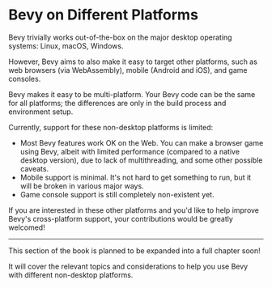 # Bevy on Different Platforms

Bevy trivially works out-of-the-box on the major desktop operating systems: Linux, macOS, Windows.

However, Bevy aims to also make it easy to target other platforms, such as web
browsers (via WebAssembly), mobile (Android and iOS), and game consoles.

Bevy makes it easy to be multi-platform. Your Bevy code can be the same for all
platforms; the differences are only in the build process and environment setup.

Currently, support for these non-desktop platforms is limited:

 - Most Bevy features work OK on the Web. You can make a browser game using
   Bevy, albeit with limited performance (compared to a native desktop version),
   due to lack of multithreading, and some other possible caveats.
 - Mobile support is minimal. It's not hard to get something to run, but it will
   be broken in various major ways.
 - Game console support is still completely non-existent yet.
 
If you are interested in these other platforms and you'd like to help improve
Bevy's cross-platform support, your contributions would be greatly welcomed!

---

This section of the book is planned to be expanded into a full chapter soon!

It will cover the relevant topics and considerations to help you use Bevy with
different non-desktop platforms.
